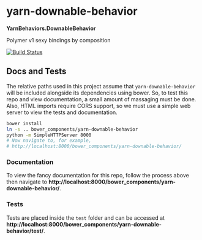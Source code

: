 # yarn-downable-behavior
**YarnBehaviors.DownableBehavior**

Polymer v1 sexy bindings by composition

[![Build Status](https://travis-ci.org/yarn-co/yarn-downable-behavior.svg?branch=master)](https://travis-ci.org/yarn-co/yarn-downable-behavior)

## Docs and Tests
The relative paths used in this project assume that `yarn-downable-behavior` will be included alongside its dependencies using bower.  So, to test this repo and view documentation, a small amount of massaging must be done.  Also, HTML imports require CORS support, so we must use a simple web server to view the tests and documentation.
```bash
bower install
ln -s .. bower_components/yarn-downable-behavior
python -m SimpleHTTPServer 8000
# Now navigate to, for example,
# http://localhost:8000/bower_components/yarn-downable-behavior/
```

### Documentation
To view the fancy documentation for this repo, follow the process above then navigate to **http://localhost:8000/bower_components/yarn-downable-behavior/**.

### Tests
Tests are placed inside the `test` folder and can be accessed at **http://localhost:8000/bower_components/yarn-downable-behavior/test/**.
